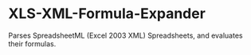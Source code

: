 XLS-XML-Formula-Expander
========================

Parses SpreadsheetML (Excel 2003 XML) Spreadsheets, and evaluates their formulas.
